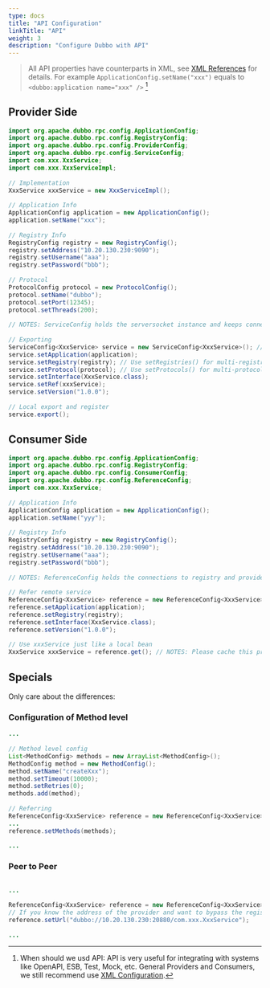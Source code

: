 ```yaml
---
type: docs
title: "API Configuration"
linkTitle: "API"
weight: 3
description: "Configure Dubbo with API"
---
```


> All API properties have counterparts in XML, see [XML References](../../references/xml/) for details. For example `ApplicationConfig.setName("xxx")` equals to  `<dubbo:application name="xxx" />`  [^1]


## Provider Side

```java
import org.apache.dubbo.rpc.config.ApplicationConfig;
import org.apache.dubbo.rpc.config.RegistryConfig;
import org.apache.dubbo.rpc.config.ProviderConfig;
import org.apache.dubbo.rpc.config.ServiceConfig;
import com.xxx.XxxService;
import com.xxx.XxxServiceImpl;
 
// Implementation
XxxService xxxService = new XxxServiceImpl();
 
// Application Info
ApplicationConfig application = new ApplicationConfig();
application.setName("xxx");
 
// Registry Info
RegistryConfig registry = new RegistryConfig();
registry.setAddress("10.20.130.230:9090");
registry.setUsername("aaa");
registry.setPassword("bbb");
 
// Protocol
ProtocolConfig protocol = new ProtocolConfig();
protocol.setName("dubbo");
protocol.setPort(12345);
protocol.setThreads(200);
 
// NOTES: ServiceConfig holds the serversocket instance and keeps connections to registry, please cache it for performance.
 
// Exporting
ServiceConfig<XxxService> service = new ServiceConfig<XxxService>(); // In case of memory leak, please cache.
service.setApplication(application);
service.setRegistry(registry); // Use setRegistries() for multi-registry case
service.setProtocol(protocol); // Use setProtocols() for multi-protocol case
service.setInterface(XxxService.class);
service.setRef(xxxService);
service.setVersion("1.0.0");
 
// Local export and register
service.export();
```

## Consumer Side

```java
import org.apache.dubbo.rpc.config.ApplicationConfig;
import org.apache.dubbo.rpc.config.RegistryConfig;
import org.apache.dubbo.rpc.config.ConsumerConfig;
import org.apache.dubbo.rpc.config.ReferenceConfig;
import com.xxx.XxxService;
 
// Application Info
ApplicationConfig application = new ApplicationConfig();
application.setName("yyy");
 
// Registry Info
RegistryConfig registry = new RegistryConfig();
registry.setAddress("10.20.130.230:9090");
registry.setUsername("aaa");
registry.setPassword("bbb");
 
// NOTES: ReferenceConfig holds the connections to registry and providers, please cache it for performance.
 
// Refer remote service
ReferenceConfig<XxxService> reference = new ReferenceConfig<XxxService>(); // In case of memory leak, please cache.
reference.setApplication(application);
reference.setRegistry(registry); 
reference.setInterface(XxxService.class);
reference.setVersion("1.0.0");
 
// Use xxxService just like a local bean
XxxService xxxService = reference.get(); // NOTES: Please cache this proxy instance.
```

## Specials

Only care about the differences:

### Configuration of Method level

```java
...
 
// Method level config
List<MethodConfig> methods = new ArrayList<MethodConfig>();
MethodConfig method = new MethodConfig();
method.setName("createXxx");
method.setTimeout(10000);
method.setRetries(0);
methods.add(method);
 
// Referring
ReferenceConfig<XxxService> reference = new ReferenceConfig<XxxService>();
...
reference.setMethods(methods); 
 
...
```

### Peer to Peer

```java

...
 
ReferenceConfig<XxxService> reference = new ReferenceConfig<XxxService>(); 
// If you know the address of the provider and want to bypass the registry, use `reference.setUrl()` to specify the provider directly. Refer [How to Invoke a specific provider](../demos/explicit-target/) for details.
reference.setUrl("dubbo://10.20.130.230:20880/com.xxx.XxxService"); 
 
...
```


[^1]: When should we usd API: API is very useful for integrating with systems like OpenAPI, ESB, Test, Mock, etc. General Providers and Consumers, we still recommend use [XML Configuration](../xml).
